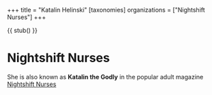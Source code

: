 
+++
title = "Katalin Helinski"
[taxonomies]
organizations = ["Nightshift Nurses"]
+++

{{ stub() }}

# Nightshift Nurses

She is also known as **Katalin the Godly** in the popular adult magazine [Nightshift Nurses](@/organizations/nightshift-nurses.md)
